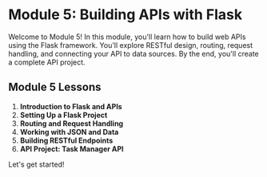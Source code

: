 # Module 5: Building APIs with Flask

Welcome to Module 5! In this module, you'll learn how to build web APIs using the Flask framework. You'll explore RESTful design, routing, request handling, and connecting your API to data sources. By the end, you'll create a complete API project.

## Module 5 Lessons

1. **Introduction to Flask and APIs**
2. **Setting Up a Flask Project**
3. **Routing and Request Handling**
4. **Working with JSON and Data**
5. **Building RESTful Endpoints**
6. **API Project: Task Manager API**

Let's get started!
